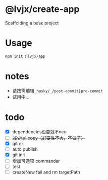 # @lvjx/create-app

Scaffolding a base project

# Usage

```bash
npm init @lvjx/app
```
# notes

- 请按需编辑`_husky/_/post-commit|pre-commit`
- 试用中...

# todo

- [x] dependencies没变就不ncu
- [ ] ~~减少tpl copy（必要性不大，不做了）~~
- [x] git cz
- [ ] auto publish
- [x] git init
- [ ] 增加可选项 commander
- [ ] test
- [ ] createNew fail and rm targetPath